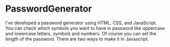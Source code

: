 # PasswordGenerator
 I've developed a password generator using HTML, CSS, and JavaScript. You can check which symbols you want to have in password like uppercase and lowercase letters, symbols and numbers. Of course you can set the length of the password. There are two ways to make it in Javascript.

